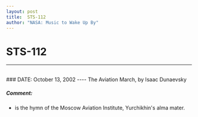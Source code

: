 ```yaml
---
layout: post
title:  STS-112
author: "NASA: Music to Wake Up By"
---
```


# STS-112
----
<br/>
### DATE: October 13, 2002
----
The Aviation March, by Isaac Dunaevsky

##### Comment:
* is the hymn of the Moscow Aviation Institute, Yurchikhin's alma mater.
